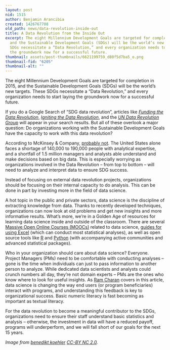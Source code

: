 ```yaml
---
layout: post
nid: 1515
author: Benjamin Arancibia
created: 1426767708
old_path: news/data-revolution-inside-out
title: A Data Revolution from the Inside Out
excerpt: The eight Millennium Development Goals are targeted for completion in 2015,
  and the Sustainable Development Goals (SDGs) will be the world’s new targets. These
  SDGs necessitate a “Data Revolution,” and every organization needs to start laying
  the groundwork now for a successful future.
thumbnail: assets/post-thumbnails/6621199759_d80f5d7ba5_o.png
thumbnail-fid: "6205"
thumbnail-alt: ""
---
```


The eight Millennium Development Goals are targeted for completion in 2015, and the Sustainable Development Goals (SDGs) will be the world’s new targets. These SDGs necessitate a “Data Revolution,” and every organization needs to start laying the groundwork now for a successful future.

If you do a Google Search of “SDG data revolution”, articles like *[Funding the Data Revolution](http://blogs.worldbank.org/opendata/funding-data-revolution)*, *[Igniting the Data Revolution](http://blogs.worldbank.org/opendata/igniting-data-revolution-post-2015-now)*, and the *[UN Data Revolution Group](http://www.undatarevolution.org/)* will appear in your search results. But all of these overlook a major question: Do organizations working with the Sustainable Development Goals have the capacity to work with this data revolution?

According to McKinsey & Company, [probably not](http://www.mckinsey.com/features/big_data). The United States alone faces a shortage of 140,000 to 190,000 people with analytical expertise, and a shortfall of 1.5 million managers and analysts able understand and make decisions based on big data. This is especially worrying as organizations involved in the Data Revolution – from top to bottom – will need to analyze and interpret data to ensure SDG success.

Instead of focusing on external data revolution projects, organizations should be focusing on their internal capacity to do analysis. This can be done in part by investing more in the field of data science.

A hot topic in the public and private sectors, data science is the discipline of extracting knowledge from data. Thanks to recently developed techniques, organizations can now look at old problems and get new insights and more informative results. What’s more, we’re in a Golden Age of resources for learning data science inside and outside of the classroom. There are several [Massive Open Online Courses (MOOCs)](https://www.edx.org/course?search_query=data+science) related to data science, [guides for using Excel](http://www.real-statistics.com/) (which can conduct most statistical analyses), as well as open source tools like [R](http://www.r-project.org/) and [Python](https://www.python.org/) (with accompanying active communities and advanced statistical packages).

Who in your organization should care about data science? Everyone. Project Managers (PMs) need to be comfortable with conducting analyses – gone is the time when individuals can just to pass information to another person to analyze. While dedicated data scientists and analysts could crunch numbers all day, they’re not domain experts – PMs are the ones who know where to look for useful insights. As [Ram Charan](http://fortune.com/2015/01/22/the-algorithmic-ceo/) covers in this article, data science is changing the way end users (or program beneficiaries) interact with programs, and understanding this feedback is key to organizational success. Basic numeric literacy is fast becoming as important as textual literacy.

For the data revolution to become a meaningful contributor to the SDGs, organizations need to ensure their staff understand basic statistics and analysis – otherwise, the investment in data will have a reduced payoff, programs will underperform, and we will fall short of our goals for the next 15 years.


*Image from [benedikt koehler](https://www.flickr.com/photos/metaroll/6621199759) [CC-BY NC 2.0](https://creativecommons.org/licenses/by-nc/2.0/).*
